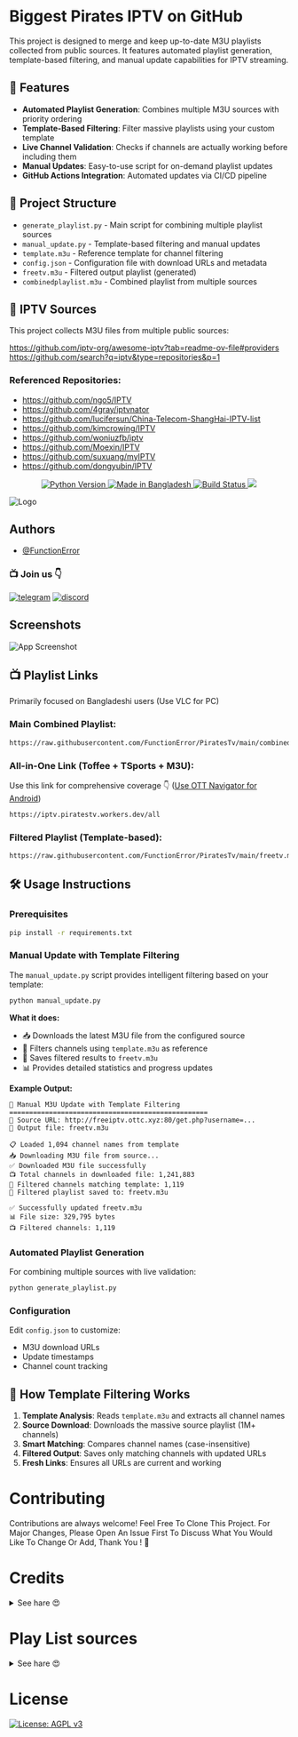 
# Biggest Pirates IPTV on GitHub

This project is designed to merge and keep up-to-date M3U playlists collected from public sources. It features automated playlist generation, template-based filtering, and manual update capabilities for IPTV streaming.

## 🚀 Features

- **Automated Playlist Generation**: Combines multiple M3U sources with priority ordering
- **Template-Based Filtering**: Filter massive playlists using your custom template
- **Live Channel Validation**: Checks if channels are actually working before including them
- **Manual Updates**: Easy-to-use script for on-demand playlist updates
- **GitHub Actions Integration**: Automated updates via CI/CD pipeline

## 📁 Project Structure

- `generate_playlist.py` - Main script for combining multiple playlist sources
- `manual_update.py` - Template-based filtering and manual updates
- `template.m3u` - Reference template for channel filtering
- `config.json` - Configuration file with download URLs and metadata
- `freetv.m3u` - Filtered output playlist (generated)
- `combinedplaylist.m3u` - Combined playlist from multiple sources

## 🔗 IPTV Sources

This project collects M3U files from multiple public sources:

https://github.com/iptv-org/awesome-iptv?tab=readme-ov-file#providers
https://github.com/search?q=iptv&type=repositories&p=1

### Referenced Repositories:
- https://github.com/ngo5/IPTV
- https://github.com/4gray/iptvnator
- https://github.com/lucifersun/China-Telecom-ShangHai-IPTV-list
- https://github.com/kimcrowing/IPTV
- https://github.com/woniuzfb/iptv
- https://github.com/Moexin/IPTV
- https://github.com/suxuang/myIPTV
- https://github.com/dongyubin/IPTV


<p align="center">

  <a href="https://www.python.org/">
    <img src="https://img.shields.io/badge/Made_With-Python_3.12%2B-blue"
         alt="Python Version">
  <a href="https://gitter.im/amitmerchant1990/electron-markdownify">
    <img src="https://img.shields.io/badge/Made%20in-Bangladesh_🇧🇩-green?colorA=%23ff0000&colorB=%23017e40&style=flat-square"
         alt="Made in Bangladesh">
  </a>
  <a href="https://github.com/FunctionError/PiratesTv/actions/workflows/main.yml">
    <img src="https://github.com/FunctionError/PiratesTv/actions/workflows/main.yml/badge.svg"
         alt="Build Status">
  </a>
<a href="https://hits.seeyoufarm.com"><img src="https://hits.seeyoufarm.com/api/count/incr/badge.svg?url=https%3A%2F%2Fgithub.com%2FFunctionError%2FPiratesTv&count_bg=%2379C83D&title_bg=%23555555&icon=&icon_color=%23E7E7E7&title=Visitors&edge_flat=false"/></a>

![Logo](https://i.ibb.co/nQQn7yx/Pirates-Tv-1.png)


## Authors

- [@FunctionError](https://www.github.com/FunctionError)

### 📺 Join us 👇

[![telegram](https://img.shields.io/badge/Telegram-2CA5E0?style=for-the-badge&logo=telegram&logoColor=white)](https://t.me/piratestv_ch)
[![discord](https://img.shields.io/badge/Discord-7289DA?style=for-the-badge&logo=discord&logoColor=white)](https://discord.gg/piratestv403)


## Screenshots

![App Screenshot](https://i.ibb.co/ssVqx8c/ssofvlc.png)


## 📺 Playlist Links

Primarily focused on Bangladeshi users (Use VLC for PC)

### Main Combined Playlist:
```bash
https://raw.githubusercontent.com/FunctionError/PiratesTv/main/combined_playlist.m3u
```

### All-in-One Link (Toffee + TSports + M3U):
Use this link for comprehensive coverage 👇 ([Use OTT Navigator for Android](https://t.me/piratestvdb/2))
```bash
https://iptv.piratestv.workers.dev/all
```

### Filtered Playlist (Template-based):
```bash
https://raw.githubusercontent.com/FunctionError/PiratesTv/main/freetv.m3u
```

## 🛠️ Usage Instructions

### Prerequisites
```bash
pip install -r requirements.txt
```

### Manual Update with Template Filtering

The `manual_update.py` script provides intelligent filtering based on your template:

```bash
python manual_update.py
```

**What it does:**
- 📥 Downloads the latest M3U file from the configured source
- 🎯 Filters channels using `template.m3u` as reference
- 💾 Saves filtered results to `freetv.m3u`
- 📊 Provides detailed statistics and progress updates

**Example Output:**
```
🚀 Manual M3U Update with Template Filtering
==================================================
🔗 Source URL: http://freeiptv.ottc.xyz:80/get.php?username=...
📁 Output file: freetv.m3u

📋 Loaded 1,094 channel names from template
📥 Downloading M3U file from source...
✅ Downloaded M3U file successfully
📺 Total channels in downloaded file: 1,241,883
🎯 Filtered channels matching template: 1,119
💾 Filtered playlist saved to: freetv.m3u

✅ Successfully updated freetv.m3u
📊 File size: 329,795 bytes
📺 Filtered channels: 1,119
```

### Automated Playlist Generation

For combining multiple sources with live validation:

```bash
python generate_playlist.py
```

### Configuration

Edit `config.json` to customize:
- M3U download URLs
- Update timestamps
- Channel count tracking

## 🎯 How Template Filtering Works

1. **Template Analysis**: Reads `template.m3u` and extracts all channel names
2. **Source Download**: Downloads the massive source playlist (1M+ channels)
3. **Smart Matching**: Compares channel names (case-insensitive) 
4. **Filtered Output**: Saves only matching channels with updated URLs
5. **Fresh Links**: Ensures all URLs are current and working

# Contributing

Contributions are always welcome! Feel Free To Clone This Project. For Major Changes, Please Open An Issue First To Discuss What You Would Like To Change Or Add, Thank You ! 🖤



# Credits
 <details close>
<summary> See hare 😍

</summary>

This repository collects m3u files collected from multiple public sources. There is no specific source here. If you think the m3u source used in this repository is yours, please open an issue and let us know, we will remove your source. We will always try to give you full credit, because I believe that everyone has the right to showcase their talent to this beautiful world.

   </details>

# Play List sources
 <details close>
<summary> See hare 😍

</summary>


- [@FunctionError](https://www.github.com/FunctionError)

- [@subir](https://github.com/subirkumarpaul/)

- [@HimelOP_Official](@HimelOP_Official)

- ### 

   </details>

# **License**
[![License: AGPL v3](https://img.shields.io/badge/License-AGPL_v3-blue.svg)](https://github.com/FunctionError/PiratesTv/blob/main/LICENSE)
